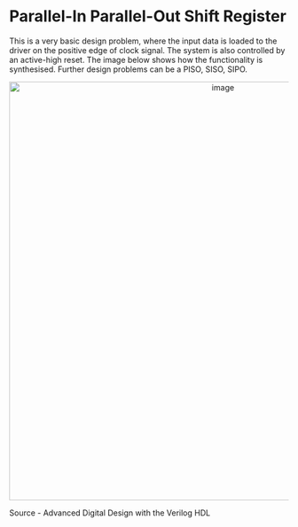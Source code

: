 # Parallel-In Parallel-Out Shift Register

This is a very basic design problem, where the input data is loaded to the driver on the positive edge of clock signal. The system is also controlled by an active-high reset.
The image below shows how the functionality is synthesised. Further design problems can be a PISO, SISO, SIPO.

<p align="center">
  
<img width="755" alt="image" src="https://user-images.githubusercontent.com/82091082/213524486-5069855b-b69b-41f6-87b9-d9856990c58d.png">

  </p>
  
  Source - Advanced Digital Design with the Verilog HDL
